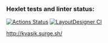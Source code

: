 ### Hexlet tests and linter status:
[![Actions Status](https://github.com/dimidroll450/layout-designer-project-lvl1/workflows/hexlet-check/badge.svg)](https://github.com/dimidroll450/layout-designer-project-lvl1/actions)
[![LayoutDesigner CI](https://github.com/dimidroll450/layout-designer-project-lvl1/workflows/LayoutDesigner%20CI/badge.svg)](https://github.com/dimidroll450/layout-designer-project-lvl1/actions)

http://kvasik.surge.sh/